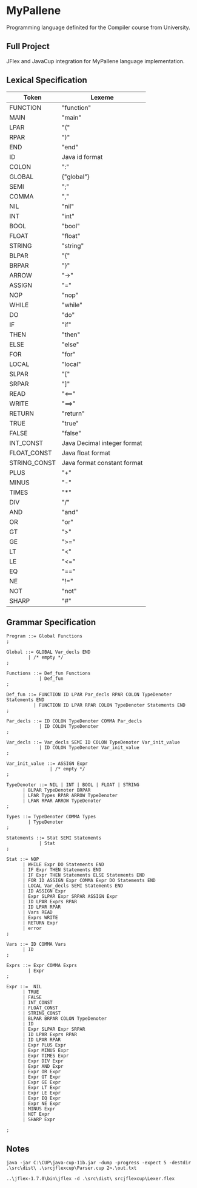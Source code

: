 # MyPallene

Programming language definited for the Compiler course from University.

## Full Project
JFlex and JavaCup integration for MyPallene language implementation.

## Lexical Specification

| Token | Lexeme |
|-------|--------|
| FUNCTION | "function" |
| MAIN | "main" |
| LPAR | "(" |
| RPAR | ")" |
| END | "end" |
| ID | Java id format |
| COLON | ":" |
| GLOBAL | {"global"} |
| SEMI | ";" |
| COMMA | "," |
| NIL | "nil" |
| INT | "int" |
| BOOL | "bool" |
| FLOAT | "float" |
| STRING | "string" |
| BLPAR | "{" |
| BRPAR | "}" |
| ARROW | "->" |
| ASSIGN | "=" |
| NOP | "nop" |
| WHILE | "while" |
| DO | "do" |
| IF | "if" |
| THEN | "then" |
| ELSE | "else" |
| FOR | "for" |
| LOCAL | "local" |
| SLPAR | "[" |
| SRPAR | "]" |
| READ | "<==" |
| WRITE | "==>" |
| RETURN | "return" |
| TRUE | "true" |
| FALSE | "false" |
| INT_CONST | Java Decimal integer format |
| FLOAT_CONST | Java float format |
| STRING_CONST | Java format constant format |
| PLUS | "+" |
| MINUS | "-" |
| TIMES | "*" |
| DIV | "/" |
| AND | "and" |
| OR | "or" |
| GT | ">" | 
| GE | ">=" |
| LT | "<" |
| LE | "<=" |
| EQ | "==" |
| NE | "!=" |
| NOT | "not" |
| SHARP | "#" |

## Grammar Specification

```cup
Program ::= Global Functions
;

Global ::= GLOBAL Var_decls END
        | /* empty */
;

Functions ::= Def_fun Functions
            | Def_fun
;

Def_fun ::= FUNCTION ID LPAR Par_decls RPAR COLON TypeDenoter Statements END
          | FUNCTION ID LPAR RPAR COLON TypeDenoter Statements END
;

Par_decls ::= ID COLON TypeDenoter COMMA Par_decls
            | ID COLON TypeDenoter
;

Var_decls ::= Var_decls SEMI ID COLON TypeDenoter Var_init_value  
            | ID COLON TypeDenoter Var_init_value
;

Var_init_value ::= ASSIGN Expr
                | /* empty */
;

TypeDenoter ::= NIL | INT | BOOL | FLOAT | STRING
      | BLPAR TypeDenoter BRPAR
      | LPAR Types RPAR ARROW TypeDenoter
      | LPAR RPAR ARROW TypeDenoter
;

Types ::= TypeDenoter COMMA Types
        | TypeDenoter
;

Statements ::= Stat SEMI Statements
            | Stat
;

Stat ::= NOP
      | WHILE Expr DO Statements END
      | IF Expr THEN Statements END
      | IF Expr THEN Statements ELSE Statements END
      | FOR ID ASSIGN Expr COMMA Expr DO Statements END
      | LOCAL Var_decls SEMI Statements END
      | ID ASSIGN Expr
      | Expr SLPAR Expr SRPAR ASSIGN Expr
      | ID LPAR Exprs RPAR
      | ID LPAR RPAR
      | Vars READ
      | Exprs WRITE
      | RETURN Expr
      | error
;

Vars ::= ID COMMA Vars
      | ID
;

Exprs ::= Expr COMMA Exprs
        | Expr
;

Expr ::=  NIL 
      | TRUE 
      | FALSE 
      | INT_CONST 
      | FLOAT_CONST 
      | STRING_CONST 
      | BLPAR BRPAR COLON TypeDenoter 
      | ID 
      | Expr SLPAR Expr SRPAR 
      | ID LPAR Exprs RPAR
      | ID LPAR RPAR
      | Expr PLUS Expr 
      | Expr MINUS Expr 
      | Expr TIMES Expr 
      | Expr DIV Expr 
      | Expr AND Expr 
      | Expr OR Expr 
      | Expr GT Expr 
      | Expr GE Expr 
      | Expr LT Expr 
      | Expr LE Expr 
      | Expr EQ Expr 
      | Expr NE Expr 
      | MINUS Expr 
      | NOT Expr 
      | SHARP Expr
        
;
```

## Notes
```
java -jar C:\CUP\java-cup-11b.jar -dump -progress -expect 5 -destdir .\src\dist\ .\srcjflexcup\Parser.cup 2>.\out.txt

..\jflex-1.7.0\bin\jflex -d .\src\dist\ srcjflexcup\Lexer.flex
```
